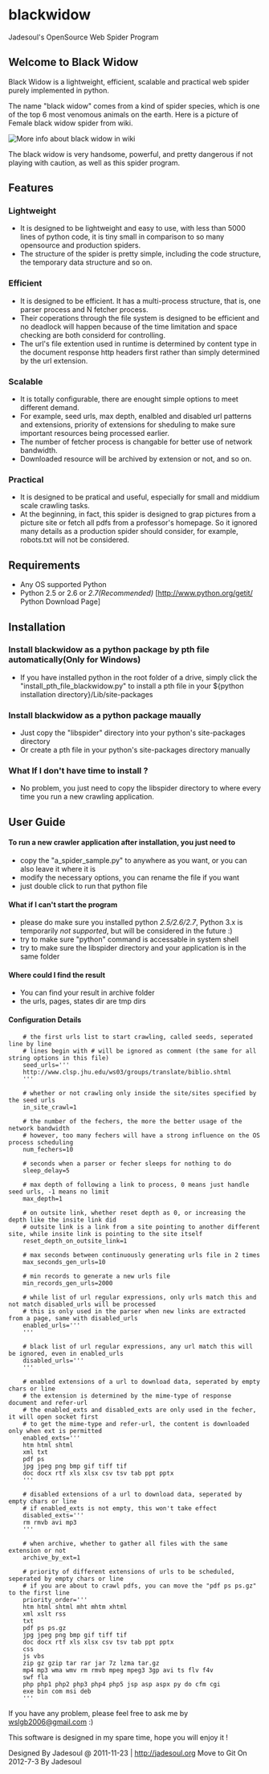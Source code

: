 blackwidow
==========

Jadesoul's OpenSource Web Spider Program 

Welcome to Black Widow
----------------------

Black Widow is a lightweight, efficient, scalable and practical web spider 
purely implemented in python.

The name "black widow" comes from a kind of spider species, which 
is one of the top 6 most venomous animals on the earth. Here is a picture
of Female black widow spider from wiki.


![More info about black widow in wiki](http://upload.wikimedia.org/wikipedia/commons/f/f9/BlackWidow.jpg "black widow")

The black widow is very handsome, powerful, and pretty dangerous 
if not playing with caution, as well as this spider program.


Features
--------

### Lightweight
  * It is designed to be lightweight and easy to use, with less than 5000 lines of python code, it is tiny small in comparison to so many opensource and production spiders.
  * The structure of the spider is pretty simple, including the code structure, the temporary data structure and so on.

### Efficient
  * It is designed to be efficient. It has a multi-process structure, that is, one parser process and N fetcher process.
  * Their coperations through the file system is designed to be efficient and no deadlock will happen because of the time limitation and space checking are both considerd for controlling.
  * The url's file extention used in runtime is determined by content type in the document response http headers first rather than simply determined by the url extension.

### Scalable
  * It is totally configurable, there are enought simple options to meet different demand. 
  * For example, seed urls, max depth, enalbled and disabled url patterns and extensions, priority of extensions for sheduling to make sure important resources being processed earlier. 
  * The number of fetcher process is changable for better use of network bandwidth. 
  * Downloaded resource will be archived by extension or not, and so on.
  
### Practical
  * It is designed to be pratical and useful, especially for small and middium scale crawling tasks. 
  * At the beginning, in fact, this spider is designed to grap pictures from a picture site or fetch all pdfs from a professor's homepage. So it ignored many details as a  production spider should consider, for example, robots.txt will not be considered.

Requirements
-------------

  * Any OS supported Python
  * Python 2.5 or 2.6 or *2.7(Recommended)*  [http://www.python.org/getit/ Python Download Page]

Installation
-------------

### Install blackwidow as a python package by pth file automatically(Only for Windows)
  * If you have installed python in the root folder of a drive, simply click the "install_pth_file_blackwidow.py" to install a pth file in your ${python installation directory}/Lib/site-packages
  
### Install blackwidow as a python package maually
  * Just copy the "libspider" directory into your python's site-packages directory
  * Or create a pth file in your python's site-packages directory manually
  
### What If I don't have time to install ?
  * No problem, you just need to copy the libspider directory to where every time you run a new crawling application.

User Guide
----------

#### To run a new crawler application after installation, you just need to
  * copy the "a_spider_sample.py" to anywhere as you want, or you can also leave it where it is
  * modify the necessary options, you can rename the file if you want
  * just double click to run that python file
 
#### What if I can't start the program
  * please do make sure you installed python *2.5/2.6/2.7*, Python 3.x is temporarily *not supported*, but will be considered in the future :)
  * try to make sure "python" command is accessable in system shell
  * try to make sure the libspider directory and your application is in the same folder
  
#### Where could I find the result
  * You can find your result in archive folder
  * the urls, pages, states dir are tmp dirs
  
#### Configuration Details

		# the first urls list to start crawling, called seeds, seperated line by line
		# lines begin with # will be ignored as comment (the same for all string options in this file)
		seed_urls='''
		http://www.clsp.jhu.edu/ws03/groups/translate/biblio.shtml
		'''

		# whether or not crawling only inside the site/sites specified by the seed urls
		in_site_crawl=1

		# the number of the fechers, the more the better usage of the network bandwidth
		# however, too many fechers will have a strong influence on the OS process scheduling
		num_fechers=10

		# seconds when a parser or fecher sleeps for nothing to do
		sleep_delay=5

		# max depth of following a link to process, 0 means just handle seed urls, -1 means no limit
		max_depth=1

		# on outsite link, whether reset depth as 0, or increasing the depth like the insite link did
		# outsite link is a link from a site pointing to another different site, while insite link is pointing to the site itself
		reset_depth_on_outsite_link=1

		# max seconds between continuously generating urls file in 2 times
		max_seconds_gen_urls=10

		# min records to generate a new urls file
		min_records_gen_urls=2000

		# while list of url regular expressions, only urls match this and not match disabled_urls will be processed
		# this is only used in the parser when new links are extracted from a page, same with disabled_urls
		enabled_urls='''
		'''

		# black list of url regular expressions, any url match this will be ignored, even in enabled_urls 
		disabled_urls='''
		'''

		# enabled extensions of a url to download data, seperated by empty chars or line
		# the extension is determined by the mime-type of response document and refer-url
		# the enabled_exts and disabled_exts are only used in the fecher, it will open socket first
		# to get the mime-type and refer-url, the content is downloaded only when ext is permitted
		enabled_exts='''
		htm html shtml
		xml txt
		pdf ps
		jpg jpeg png bmp gif tiff tif
		doc docx rtf xls xlsx csv tsv tab ppt pptx
		'''

		# disabled extensions of a url to download data, seperated by empty chars or line
		# if enabled_exts is not empty, this won't take effect
		disabled_exts='''
		rm rmvb avi mp3
		'''

		# when archive, whether to gather all files with the same extension or not
		archive_by_ext=1

		# priority of different extensions of urls to be scheduled, seperated by empty chars or line
		# if you are about to crawl pdfs, you can move the "pdf ps ps.gz" to the first line
		priority_order='''
		htm html shtml mht mhtm xhtml
		xml xslt rss
		txt
		pdf ps ps.gz
		jpg jpeg png bmp gif tiff tif
		doc docx rtf xls xlsx csv tsv tab ppt pptx
		css
		js vbs
		zip gz gzip tar rar jar 7z lzma tar.gz
		mp4 mp3 wma wmv rm rmvb mpeg mpeg3 3gp avi ts flv f4v
		swf fla
		php php1 php2 php3 php4 php5 jsp asp aspx py do cfm cgi
		exe bin com msi deb
		'''

If you have any problem, please feel free to ask me by wslgb2006@gmail.com :)

This software is designed in my spare time, hope you will enjoy it !

Designed By Jadesoul @ 2011-11-23 | http://jadesoul.org
Move to Git On 2012-7-3 By Jadesoul

